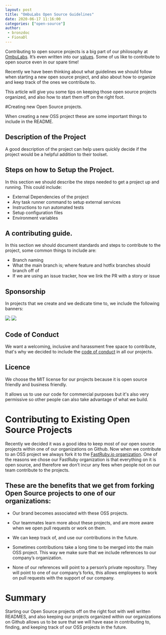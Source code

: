 ```yaml
---
layout: post
title: "OmbuLabs Open Source Guidelines"
date: 2020-06-17 11:16:00
categories: ["open-source"]
author:
 - bronzdoc
 - FionaDl
---
```



Contributing to open source projects is a big part of our philosophy at [OmbuLabs](https://www.ombulabs.com/). It’s even written into our [values](https://www.ombulabs.com/blog/values/our-values.html). Some of us like to contribute to open source even in our spare time!

Recently we have been thinking about what guidelines we should follow when starting a new open source project, and also about how to organize and keep track of the ones we contribute to.

This article will give you some tips on keeping those open source projects organized, and also how to start them off on the right foot.

<!--more-->

#Creating new Open Source projects.

When creating a new OSS project these are some important things to include in the README.

## Description of the Project
A good description of the project can help users quickly decide if the project would be a helpful addition to their toolset.

## Steps on how to Setup the Project.
In this section we should describe the steps needed to get a project up and running. This could include:
- External Dependencies of the project
- Any task runner command to setup external services
- Instructions to run automated tests
- Setup configuration files
- Environment variables

## A contributing guide.
In this section we should document standards and steps to contribute to the project, some common things to include are:
- Branch naming
- What the main branch is; where feature and hotfix branches should branch off of
- If we are using an issue tracker, how we link the PR with a story or issue


## Sponsorship
In projects that we create and we dedicate time to, we include the following banners:

<img src="/blog/assets/images/fastruby_banner.png">
<img src="/blog/assets/images/fastruby_banner2.png">

## Code of Conduct
We want a welcoming, inclusive and harassment free space to contribute, that's why we decided to include the [code of conduct](https://www.contributor-covenant.org/) in all our projects.

## Licence
We choose the MIT license for our projects because it is open source friendly and business friendly.

It allows us to use our code for commercial purposes but it's also very permissive so other people can also take advantage of what we build.


# Contributing to Existing Open Source Projects
Recently we decided it was a good idea to keep most of our open source projects within one of our organizations on Github. Now when we contribute to an OSS project we always fork it to the [FastRuby.io organization](https://github.com/fastruby). One of the reasons we chose our FastRuby organization is that everything on it is open source, and therefore we don’t incur any fees when people not on our team contribute to the projects.

## These are the benefits that we get from forking Open Source projects to one of our organizations:

- Our brand becomes associated with these OSS projects.

- Our teammates learn more about these projects, and are more aware when we open pull requests or work on them.

- We can keep track of, and use our contributions in the future.

- Sometimes contributions take a long time to be merged into the main OSS project. This way we make sure that we include references to our company’s organization.

- None of our references will point to a person’s private repository. They will point to one of our company’s forks, this allows employees to work on pull requests with the support of our company.

# Summary
Starting our Open Source projects off on the right foot with well written READMES, and also keeping our projects organized within our organizations on Github allows us to be sure that we will have ease in contributing to, finding, and keeping track of our OSS projects in the future.
